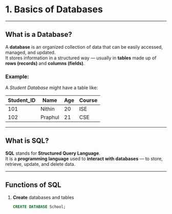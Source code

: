 # 1. Basics of Databases
---

## What is a Database?
A **database** is an organized collection of data that can be easily accessed, managed, and updated.  
It stores information in a structured way — usually in **tables** made up of **rows (records)** and **columns (fields)**.

### Example:
A *Student Database* might have a table like:

| Student_ID | Name     | Age | Course |
|-------------|----------|-----|--------|
| 101         | Nithin   | 20  | ISE    |
| 102         | Praphul  | 21  | CSE    |

---

## What is SQL?
**SQL** stands for **Structured Query Language**.  
It is a **programming language** used to **interact with databases** — to store, retrieve, update, and delete data.

---

## Functions of SQL
1. **Create** databases and tables  
   ```sql
   CREATE DATABASE School;
